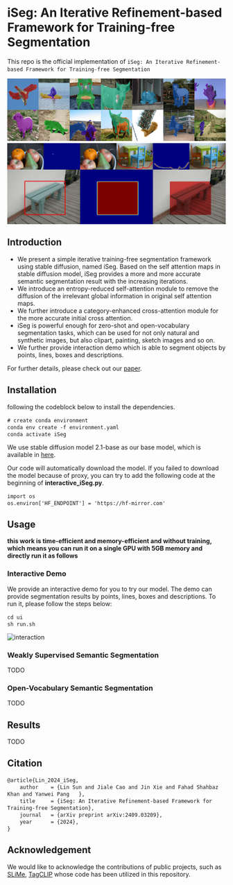 # iSeg: An Iterative Refinement-based Framework for Training-free Segmentation

This repo is the official implementation of `iSeg: An Iterative Refinement-based Framework for Training-free Segmentation`

<div style="display: flex;">
    <img width="14.28%" src="assert/plane2.gif"><img width="14.28%" src="assert/boat_people.gif"><img width="14.28%" src="assert/chair.gif"><img width="14.28%" src="assert/cow.gif"><img width="14.28%" src="assert/dog.gif"><img width="14.28%" src="assert/horse2.gif"><img width="14.28%" src="assert/plant.gif">
</div>
<div style="display: flex;">
    <img width="14.28%" src="assert/sheep4.gif"><img width="14.28%" src="assert/cat4.gif"><img width="14.28%" src="assert/horse_people.gif"><img width="14.28%" src="assert/cow2.gif"><img width="14.28%" src="assert/bird2.gif"><img width="14.28%" src="assert/dog2.gif"><img width="14.28%" src="assert/people.gif">
</div>
<div style="display: flex; margin-top: 5px">
    <img width="50%" src="assert/point.gif"><img width="50%" src="assert/line.gif">
</div>
<div style="display: flex;">
    <img width="100%" src="assert/box.gif">
</div>


## Introduction
- We present a simple iterative training-free segmentation framework using stable diffusion, named
  iSeg. Based on the self attention maps in stable diffusion model, iSeg provides a more and more
  accurate semantic segmentation result with the increasing iterations.
- We introduce an entropy-reduced self-attention module to remove the diffusion of the irrelevant global
  information in original self attention maps.
- We further introduce a category-enhanced cross-attention module for the more accurate initial cross attention.
- iSeg is powerful enough for zero-shot and open-vocabulary segmentation tasks, which can be used for not only natural 
  and synthetic images, but also clipart, painting, sketch images and so on.
- We further provide interaction demo which is able to segment objects by points, lines, boxes and descriptions.

For further details, please check out our [paper](https://github.com/linsun449/iseg.code).
## Installation
following the codeblock below to install the dependencies.

```
# create conda environment
conda env create -f environment.yaml
conda activate iSeg
```

We use stable diffusion model 2.1-base as our base model, which is available in [here](https://huggingface.co/stabilityai/stable-diffusion-2-1-base).

Our code will automatically download the model. If you failed to download the model because of proxy,
you can try to add the following code at the beginning of **interactive_iSeg.py**.

```
import os
os.environ['HF_ENDPOINT'] = 'https://hf-mirror.com'
```
## Usage

**this work is time-efficient and memory-efficient and without training, which means you can run it on a single GPU with 5GB memory and directly run it as follows**

### Interactive Demo
We provide an interactive demo for you to try our model. The demo can provide segmentation results by points, 
lines, boxes and descriptions. To run it, please follow the steps below:
```
cd ui
sh run.sh
```
<div style="display: flex;">
    <img width="100%" src="assert/interaction.gif" alt="interaction">
</div>

### Weakly Supervised Semantic Segmentation 
TODO

### Open-Vocabulary Semantic Segmentation
TODO

## Results
TODO

## Citation
```
@article{Lin_2024_iSeg,
    author    = {Lin Sun and Jiale Cao and Jin Xie and Fahad Shahbaz Khan and Yanwei Pang   },
    title     = {iSeg: An Iterative Refinement-based Framework for Training-free Segmentation},
    journal   = {arXiv preprint arXiv:2409.03209},
    year      = {2024},
}
```

## Acknowledgement
We would like to acknowledge the contributions of public projects, such as [SLiMe](https://github.com/aliasgharkhani/SLiMe), [TagCLIP](https://github.com/linyq2117/TagCLIP) whose code has been utilized in this repository.
